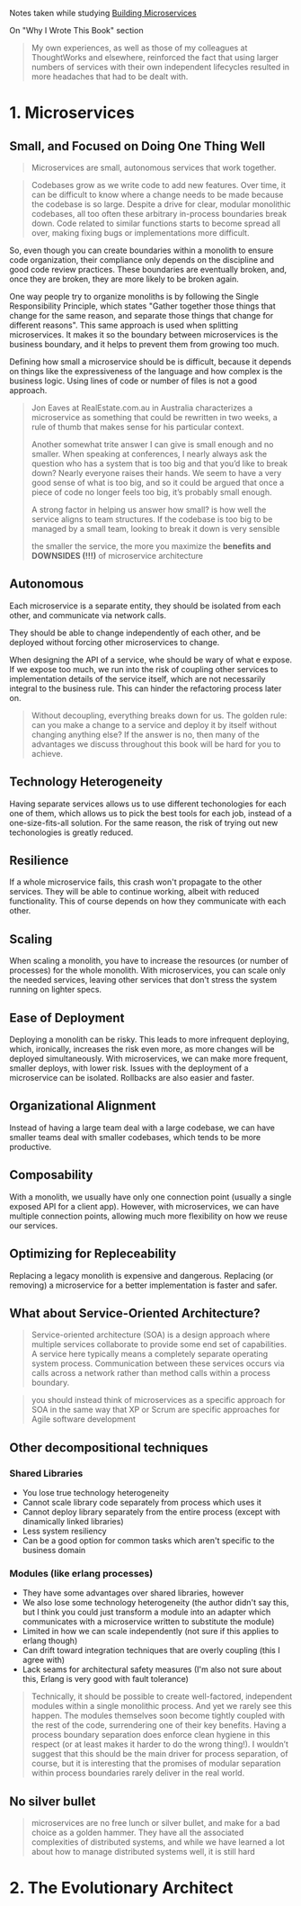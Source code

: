 Notes taken while studying [Building Microservices](https://www.amazon.com.br/Building-Microservices-English-Sam-Newman-ebook/dp/B09B5L4NVT)

On "Why I Wrote This Book" section
> My own experiences, as
> well as those of my colleagues at ThoughtWorks and elsewhere, reinforced the fact that
> using larger numbers of services with their own independent lifecycles resulted in more
> headaches that had to be dealt with.

# 1. Microservices

## Small, and Focused on Doing One Thing Well

> Microservices are small, autonomous services that work together.

> Codebases grow as we write code to add new features. Over time, it can be difficult to
> know where a change needs to be made because the codebase is so large. Despite a drive
> for clear, modular monolithic codebases, all too often these arbitrary in-process
> boundaries break down. Code related to similar functions starts to become spread all over,
> making fixing bugs or implementations more difficult.

So, even though you can create boundaries within a monolith to ensure code organization,
their compliance only depends on the discipline and good code review practices. These
boundaries are eventually broken, and, once they are broken, they are more likely
to be broken again.

One way people try to organize monoliths is by following the Single Responsibility Principle, which states
"Gather together those things that change for the same reason, and separate those things that change for 
different reasons". This same approach is used when splitting microservices. It makes it so the boundary
between microservices is the business boundary, and it helps to prevent them from growing too much.

Defining how small a microservice should be is difficult, because it depends on things like
the expressiveness of the language and how complex is the business logic. Using lines of code
or number of files is not a good approach.

> Jon Eaves at
> RealEstate.com.au in Australia characterizes a microservice as something that could be
> rewritten in two weeks, a rule of thumb that makes sense for his particular context.
> 
> Another somewhat trite answer I can give is small enough and no smaller. When speaking
> at conferences, I nearly always ask the question who has a system that is too big and that
> you’d like to break down? Nearly everyone raises their hands. We seem to have a very
> good sense of what is too big, and so it could be argued that once a piece of code no
> longer feels too big, it’s probably small enough.
> 
> A strong factor in helping us answer how small? is how well the service aligns to team
> structures. If the codebase is too big to be managed by a small team, looking to break it
> down is very sensible
> 
> the smaller the
> service, the more you maximize the **benefits and DOWNSIDES (!!!)** of microservice architecture

## Autonomous

Each microservice is a separate entity, they should be isolated from each other, and communicate
via network calls.

They should be able to change independently of each other, and be deployed without forcing
other microservices to change.

When designing the API of a service, whe should be wary of what e expose. If we expose too much,
we run into the risk of coupling other services to implementation details of the service itself, 
which are not necessarily integral to the business rule. This can hinder the refactoring process later on.

> Without decoupling, everything breaks down for us. The golden rule: can you make a
> change to a service and deploy it by itself without changing anything else? If the answer is
> no, then many of the advantages we discuss throughout this book will be hard for you to
> achieve.

## Technology Heterogeneity

Having separate services allows us to use different techonologies for each one of them,
which allows us to pick the best tools for each job, instead of a one-size-fits-all solution.
For the same reason, the risk of trying out new techonologies is greatly reduced.

## Resilience

If a whole microservice fails, this crash won't propagate to the other services. They will be
able to continue working, albeit with reduced functionality. This of course depends on how
they communicate with each other.

## Scaling

When scaling a monolith, you have to increase the resources (or number of processes) for the whole monolith.
With microservices, you can scale only the needed services, leaving other services 
that don't stress the system running on lighter specs.

## Ease of Deployment

Deploying a monolith can be risky. This leads to more infrequent deploying, which, ironically, increases the
risk even more, as more changes will be deployed simultaneously. With microservices, we can make more frequent,
smaller deploys, with lower risk. Issues with the deployment of a microservice can be isolated. 
Rollbacks are also easier and faster.

## Organizational Alignment

Instead of having a large team deal with a large codebase, we can have smaller teams deal with smaller
codebases, which tends to be more productive.

## Composability

With a monolith, we usually have only one connection point (usually a single exposed API for a client app).
However, with microservices, we can have multiple connection points, allowing much more flexibility
on how we reuse our services.

## Optimizing for Repleceability

Replacing a legacy monolith is expensive and dangerous. Replacing (or removing) a microservice for a better implementation
is faster and safer.

## What about Service-Oriented Architecture?

> Service-oriented architecture (SOA) is a design approach where multiple services
> collaborate to provide some end set of capabilities. A service here typically means a
> completely separate operating system process. Communication between these services
> occurs via calls across a network rather than method calls within a process boundary.

> you should instead think of
> microservices as a specific approach for SOA in the same way that XP or Scrum are
> specific approaches for Agile software development

## Other decompositional techniques

### Shared Libraries

- You lose true technology heterogeneity
- Cannot scale library code separately from process which uses it 
- Cannot deploy library separately from the entire process (except with dinamically linked libraries)
- Less system resiliency
- Can be a good option for common tasks which aren't specific to the business domain

### Modules (like erlang processes)

- They have some advantages over shared libraries, however
- We also lose some technology heterogeneity (the author didn't say this, but I think you could just transform a module into
  an adapter which communicates with a microservice written to substitute the module)
- Limited in how we can scale independently (not sure if this applies to erlang though)
- Can drift toward integration techniques that are overly coupling (this I agree with)
- Lack seams for architectural safety measures (I'm also not sure about this, Erlang is very good with fault tolerance)

> Technically, it should be possible to create
> well-factored, independent modules within a single monolithic process. And yet we rarely
> see this happen. The modules themselves soon become tightly coupled with the rest of the
> code, surrendering one of their key benefits. Having a process boundary separation does
> enforce clean hygiene in this respect (or at least makes it harder to do the wrong thing!). I
> wouldn’t suggest that this should be the main driver for process separation, of course, but
> it is interesting that the promises of modular separation within process boundaries rarely
> deliver in the real world.

## No silver bullet

> microservices are no free lunch or silver bullet, and
> make for a bad choice as a golden hammer. They have all the associated complexities of
> distributed systems, and while we have learned a lot about how to manage distributed
> systems well, it is still hard

# 2. The Evolutionary Architect


